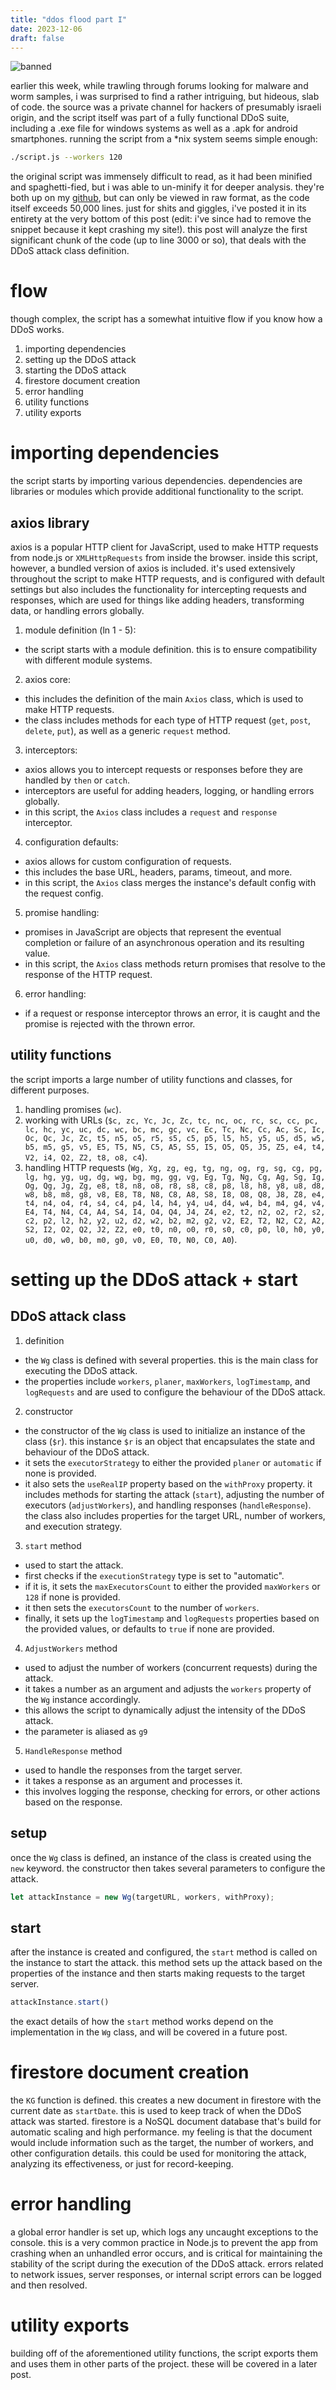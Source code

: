 ```yaml
---
title: "ddos flood part I"
date: 2023-12-06
draft: false
---
```


![banned](/12344.png)


earlier this week, while trawling through forums looking for malware and worm samples, i was surprised to find a rather intriguing, but hideous, slab of code. the source was a private channel for hackers of presumably israeli origin, and the script itself was part of a fully functional DDoS suite, including a .exe file for windows systems as well as a .apk for android smartphones. running the script from a *nix system seems simple enough:

```bash
./script.js --workers 120
```

the original script was immensely difficult to read, as it had been minified and spaghetti-fied, but i was able to un-minify it for deeper analysis. they're both up on my [github](https://github.com/bilals12/ddosResearch), but can only be viewed in raw format, as the code itself exceeds 50,000 lines. just for shits and giggles, i've posted it in its entirety at the very bottom of this post (edit: i've since had to remove the snippet because it kept crashing my site!). this post will analyze the first significant chunk of the code (up to line 3000 or so), that deals with the DDoS attack class definition.

# flow

though complex, the script has a somewhat intuitive flow if you know how a DDoS works. 

1. importing dependencies
2. setting up the DDoS attack
3. starting the DDoS attack
4. firestore document creation
5. error handling
6. utility functions
7. utility exports

# importing dependencies

the script starts by importing various dependencies. dependencies are libraries or modules which provide additional functionality to the script. 

## axios library

axios is a popular HTTP client for JavaScript, used to make HTTP requests from node.js or `XMLHttpRequests` from inside the browser. inside this script, however, a bundled version of axios is included. it's used extensively throughout the script to make HTTP requests, and is configured with default settings but also includes the functionality for intercepting requests and responses, which are used for things like adding headers, transforming data, or handling errors globally.

1. module definition (ln 1 - 5):
- the script starts with a module definition. this is to ensure compatibility with different module systems.

2. axios core:
- this includes the definition of the main `Axios` class, which is used to make HTTP requests.
- the class includes methods for each type of HTTP request (`get`, `post`, `delete`, `put`), as well as a generic `request` method.

3. interceptors:
- axios allows you to intercept requests or responses before they are handled by `then` or `catch`.
- interceptors are useful for adding headers, logging, or handling errors globally.
- in this script, the `Axios` class includes a `request` and `response` interceptor.

4. configuration defaults:
- axios allows for custom configuration of requests.
- this includes the base URL, headers, params, timeout, and more.
- in this script, the `Axios` class merges the instance's default config with the request config.

5. promise handling:
- promises in JavaScript are objects that represent the eventual completion or failure of an asynchronous operation and its resulting value.
- in this script, the `Axios` class methods return promises that resolve to the response of the HTTP request.

6. error handling:
- if a request or response interceptor throws an error, it is caught and the promise is rejected with the thrown error.

## utility functions

the script imports a large number of utility functions and classes, for different purposes.

1. handling promises (`wc`).
2. working with URLs (`$c, zc, Yc, Jc, Zc, tc, nc, oc, rc, sc, cc, pc, lc, hc, yc, uc, dc, wc, bc, mc, gc, vc, Ec, Tc, Nc, Cc, Ac, Sc, Ic, Oc, Qc, Jc, Zc, t5, n5, o5, r5, s5, c5, p5, l5, h5, y5, u5, d5, w5, b5, m5, g5, v5, E5, T5, N5, C5, A5, S5, I5, O5, Q5, J5, Z5, e4, t4, V2, i4, Q2, Z2, t8, o8, c4`).
3. handling HTTP requests (`Wg, Xg, zg, eg, tg, ng, og, rg, sg, cg, pg, lg, hg, yg, ug, dg, wg, bg, mg, gg, vg, Eg, Tg, Ng, Cg, Ag, Sg, Ig, Og, Qg, Jg, Zg, e8, t8, n8, o8, r8, s8, c8, p8, l8, h8, y8, u8, d8, w8, b8, m8, g8, v8, E8, T8, N8, C8, A8, S8, I8, O8, Q8, J8, Z8, e4, t4, n4, o4, r4, s4, c4, p4, l4, h4, y4, u4, d4, w4, b4, m4, g4, v4, E4, T4, N4, C4, A4, S4, I4, O4, Q4, J4, Z4, e2, t2, n2, o2, r2, s2, c2, p2, l2, h2, y2, u2, d2, w2, b2, m2, g2, v2, E2, T2, N2, C2, A2, S2, I2, O2, Q2, J2, Z2, e0, t0, n0, o0, r0, s0, c0, p0, l0, h0, y0, u0, d0, w0, b0, m0, g0, v0, E0, T0, N0, C0, A0`).

# setting up the DDoS attack + start

## DDoS attack class

1. definition
- the `Wg` class is defined with several properties. this is the main class for executing the DDoS attack. 
- the properties include `workers`, `planer`, `maxWorkers`, `logTimestamp`, and `logRequests` and are used to configure the behaviour of the DDoS attack.

2. constructor
- the constructor of the `Wg` class is used to initialize an instance of the class (`$r`). this instance `$r` is an object that encapsulates the state and behaviour of the DDoS attack.
- it sets the `executorStrategy` to either the provided `planer` or `automatic` if none is provided.
- it also sets the `useRealIP` property based on the `withProxy` property.
 it includes methods for starting the attack (`start`), adjusting the number of executors (`adjustWorkers`), and handling responses (`handleResponse`). the class also includes properties for the target URL, number of workers, and execution strategy.

 3. `start` method
 - used to start the attack.
 - first checks if the `executionStrategy` type is set to "automatic".
 - if it is, it sets the `maxExecutorsCount` to either the provided `maxWorkers` or `128` if none is provided.
 - it then sets the `executorsCount` to the number of `workers`.
 - finally, it sets up the `logTimestamp` and `logRequests` properties based on the provided values, or defaults to `true` if none are provided.

 4. `AdjustWorkers` method
 - used to adjust the number of workers (concurrent requests) during the attack.
 - it takes a number as an argument and adjusts the `workers` property of the `Wg` instance accordingly.
 - this allows the script to dynamically adjust the intensity of the DDoS attack.
 - the parameter is aliased as `g9`

 5. `HandleResponse` method
 - used to handle the responses from the target server.
 - it takes a response as an argument and processes it.
 - this involves logging the response, checking for errors, or other actions based on the response.

 ## setup
 
 once the `Wg` class is defined, an instance of the class is created using the `new` keyword. the constructor then takes several parameters to configure the attack.

 ```js
 let attackInstance = new Wg(targetURL, workers, withProxy);
 ```

 ## start

 after the instance is created and configured, the `start` method is called on the instance to start the attack. this method sets up the attack based on the properties of the instance and then starts making requests to the target server.
 ```js
 attackInstance.start()
 ```

the exact details of how the `start` method works depend on the implementation in the `Wg` class, and will be covered in a future post.


# firestore document creation

the `KG` function is defined. this creates a new document in firestore with the current date as `startDate`. this is used to keep track of when the DDoS attack was started. firestore is a NoSQL document database that's build for automatic scaling and high performance. my feeling is that the document would include information such as the target, the number of workers, and other configuration details. this could be used for monitoring the attack, analyzing its effectiveness, or just for record-keeping.

# error handling

a global error handler is set up, which logs any uncaught exceptions to the console. this is a very common practice in Node.js to prevent the app from crashing when an unhandled error occurs, and is critical for maintaining the stability of the script during the execution of the DDoS attack. errors related to network issues, server responses, or internal script errors can be logged and then resolved.

# utility exports

building off of the aforementioned utility functions, the script exports them and uses them in other parts of the project. these will be covered in a later post.

